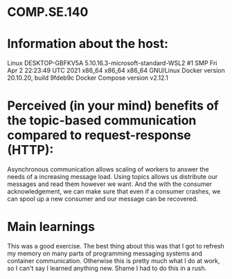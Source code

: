 # COMP.SE.140

# Information about the host:
Linux DESKTOP-GBFKV5A 5.10.16.3-microsoft-standard-WSL2 #1 SMP Fri Apr 2 22:23:49 UTC 2021 x86_64 x86_64 x86_64 GNU/Linux
Docker version 20.10.20, build 9fdeb9c
Docker Compose version v2.12.1

# Perceived (in your mind) benefits of the topic-based communication compared to request-response (HTTP):
Asynchronous communication allows scaling of workers to answer the needs of a increasing message load. Using topics allows us distribute our messages and read them however we want. And the with the consumer acknowledgement, we can make sure that even if a consumer crashes, we can spool up a new consumer and our message can be recovered.

# Main learnings
This was a good exercise. The best thing about this was that I got to refresh my memory on many parts of programming messaging systems and container communication. Otherwise this is pretty much what I do at work, so I can't say I learned anything new. Shame I had to do this in a rush.
